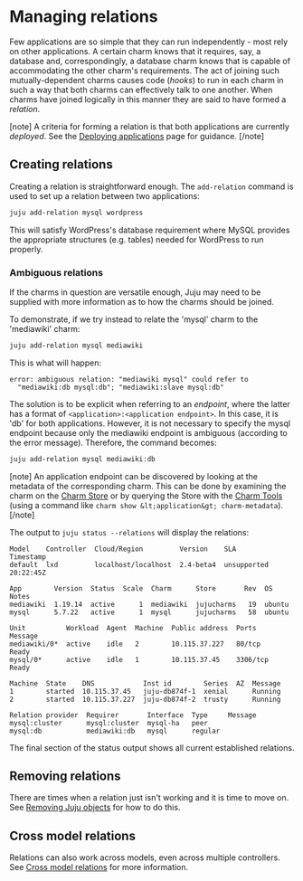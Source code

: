 # Managing relations

Few applications are so simple that they can run independently - most rely on
other applications. A certain charm knows that it requires, say, a database
and, correspondingly, a database charm knows that is capable of accommodating
the other charm's requirements. The act of joining such mutually-dependent
charms causes code (*hooks*) to run in each charm in such a way that both
charms can effectively talk to one another. When charms have joined logically
in this manner they are said to have formed a *relation*.

[note]
A criteria for forming a relation is that both applications are currently
*deployed*. See the [Deploying applications][charms-deploying] page for
guidance.
[/note]

## Creating relations

Creating a relation is straightforward enough. The `add-relation` command is
used to set up a relation between two applications:

```bash
juju add-relation mysql wordpress
```

This will satisfy WordPress's database requirement where MySQL provides the
appropriate structures (e.g. tables) needed for WordPress to run properly.

### Ambiguous relations

If the charms in question are versatile enough, Juju may need to be supplied
with more information as to how the charms should be joined.

To demonstrate, if we try instead to relate the 'mysql' charm to the
'mediawiki' charm:

```bash
juju add-relation mysql mediawiki 
```

This is what will happen:

```no-highlight
error: ambiguous relation: "mediawiki mysql" could refer to
  "mediawiki:db mysql:db"; "mediawiki:slave mysql:db"
```

The solution is to be explicit when referring to an *endpoint*, where the
latter has a format of `<application>:<application endpoint>`. In this case, it
is 'db' for both applications. However, it is not necessary to specify the
mysql endpoint because only the mediawiki endpoint is ambiguous (according to
the error message). Therefore, the command becomes:

```bash
juju add-relation mysql mediawiki:db
```

[note]
An application endpoint can be discovered by looking at the metadata of the
corresponding charm. This can be done by examining the charm on the
[Charm Store][charm-store] or by querying the Store with the
[Charm Tools][charm-tools] (using a command like
`charm show &lt;application&gt; charm-metadata`).
[/note]

The output to `juju status --relations` will display the relations:

<!-- JUJUVERSION: 2.4-beta4-xenial-amd64 -->
<!-- JUJUCOMMAND: juju status --relations -->
```no-highlight
Model    Controller  Cloud/Region         Version    SLA          Timestamp
default  lxd         localhost/localhost  2.4-beta4  unsupported  20:22:45Z

App        Version  Status  Scale  Charm      Store       Rev  OS      Notes
mediawiki  1.19.14  active      1  mediawiki  jujucharms   19  ubuntu  
mysql      5.7.22   active      1  mysql      jujucharms   58  ubuntu  

Unit          Workload  Agent  Machine  Public address  Ports     Message
mediawiki/0*  active    idle   2        10.115.37.227   80/tcp    Ready
mysql/0*      active    idle   1        10.115.37.45    3306/tcp  Ready

Machine  State    DNS            Inst id        Series  AZ  Message
1        started  10.115.37.45   juju-db874f-1  xenial      Running
2        started  10.115.37.227  juju-db874f-2  trusty      Running

Relation provider  Requirer       Interface  Type     Message
mysql:cluster      mysql:cluster  mysql-ha   peer     
mysql:db           mediawiki:db   mysql      regular
```

The final section of the status output shows all current established relations.

## Removing relations

There are times when a relation just isn't working and it is time to move on.
See [Removing Juju objects][charms-destroy] for how to do this.

## Cross model relations

Relations can also work across models, even across multiple controllers. See
[Cross model relations][models-cmr] for more information.


<!-- LINKS -->

[charms-deploying]: ./charms-deploying.md
[models-cmr]: ./models-cmr.md
[charm-tools]: ./tools-charm-tools.md
[charm-store]:  https://jujucharms.com
[charms-destroy]: ./charms-destroy.md#removing-relations
